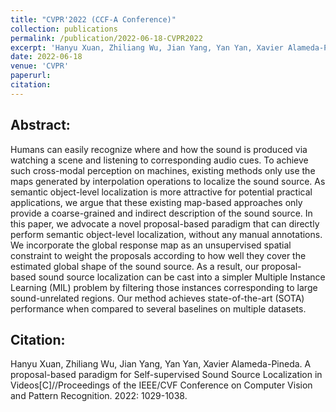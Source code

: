 ```yaml
---
title: "CVPR'2022 (CCF-A Conference)"
collection: publications
permalink: /publication/2022-06-18-CVPR2022
excerpt: 'Hanyu Xuan, Zhiliang Wu, Jian Yang, Yan Yan, Xavier Alameda-Pineda. A proposal-based paradigm for Self-supervised Sound Source Localization in Videos[C]//Proceedings of the IEEE/CVF Conference on Computer Vision and Pattern Recognition. 2022: 1029-1038.'
date: 2022-06-18
venue: 'CVPR'
paperurl: 
citation: 
---
```

Abstract: 
---
Humans can easily recognize where and how the sound is produced via watching a scene and listening to corresponding audio cues. To achieve such cross-modal perception on machines, existing methods only use the maps generated by interpolation operations to localize the sound source. As semantic object-level localization is more attractive for potential practical applications, we argue that these existing map-based approaches only provide a coarse-grained and indirect description of the sound source. In this paper, we advocate a novel proposal-based paradigm that can directly perform semantic object-level localization, without any manual annotations. We incorporate the global response map as an unsupervised spatial constraint to weight the proposals according to how well they cover the estimated global shape of the sound source. As a result, our proposal-based sound source localization can be cast into a simpler Multiple Instance Learning (MIL) problem by filtering those instances corresponding to large sound-unrelated regions. Our method achieves state-of-the-art (SOTA) performance when compared to several baselines on multiple datasets.

Citation: 
---
Hanyu Xuan, Zhiliang Wu, Jian Yang, Yan Yan, Xavier Alameda-Pineda. A proposal-based paradigm for Self-supervised Sound Source Localization in Videos[C]//Proceedings of the IEEE/CVF Conference on Computer Vision and Pattern Recognition. 2022: 1029-1038.
